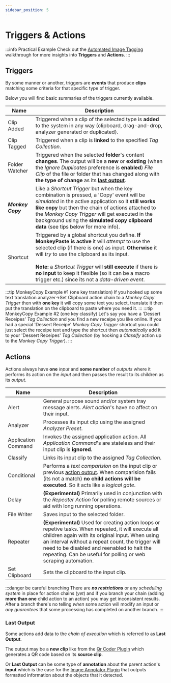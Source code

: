 ```yaml
---
sidebar_position: 5
---
```

# Triggers & Actions

:::info Practical Example
Check out the [Automated Image Tagging](../tips/automated-image-tagging.md) walkthrough for more insights into **Triggers** and **Actions**.
:::

## Triggers
By some manner or another, triggers are **events** that produce **clips** matching some criteria for that specific type of trigger.

Below you will find basic summaries of the triggers currently available.

|Name|Description|
|---|---|
|Clip Added|Triggered when a clip of the selected type is **added** to the system in any way (clipboard, drag-and-drop, analyzer generated or duplicated).|
|Clip Tagged|Triggered when a clip is **linked** to the specified *Tag Collection*.|
|Folder Watcher|Triggered when the selected **folder**'s content **changes**. The output will be a **new** or **existing** (when the *Ignore Duplicates* preference is **enabled**) *File Clip* of the file or folder that has changed along with **the type of change** as its **[last output](#last-output)**.|
|***Monkey Copy***|Like a *Shortcut Trigger* but when the key combination is pressed, a 'Copy' event will be *simulated* in the active application so it **still works like copy** but then the chain of actions attached to the *Monkey Copy Trigger* will get executed in the background using the **simulated copy clipboard data** (see tips below for more info).|
|Shortcut|Triggered by a global shortcut you define. **If MonkeyPaste is active** it will *attempt* to use the selected clip (if there is one) as input. **Otherwise** it will *try* to use the clipboard as its input. <br/><br/>**Note:** a *Shortcut Trigger* will **still execute** if there is **no input** to keep it flexible (so it can be a macro trigger etc.) since its not a *data-driven event*.  |

:::tip MonkeyCopy Example #1 (one key translation)
If you hooked up some text translation analyzer->Set Clipboard action chain to a *Monkey Copy Trigger* then with **one key** it will copy some text you select, translate it then put the translation on the clipboard to paste where you need it.
:::
:::tip MonkeyCopy Example #2 (one key classify)
Let's say you have a 'Dessert Receipes' *Tag Collection* and you find a new receipe you like online. If you had a special 'Dessert Receipe' *Monkey Copy Trigger* shortcut you could just select the receipe text and type the shortcut then *automatically* add it to your 'Dessert Receipes' *Tag Collection* (by hooking a *Classify* action up to the *Monkey Copy Trigger*).
:::

## Actions
Actions always have **one** *input* and **some number** of *outputs* where it performs its action on the *input* and then passes the result to its children as its *output*.


|Name|Description|
|---|---|
|Alert| General purpose sound and/or system tray message alerts. *Alert action*'s have no affect on their input.|
|Analyzer|Processes its input clip using the assigned *Analyzer Preset*. |
|Application Command|Invokes the assigned application action. All *Application Command*'s are stateless and their input clip is **ignored**. |
|Classify|Links its input clip to the assigned *Tag Collection*.|
|Conditional|Performs a *text comparision* on the input clip or previous [action output](#last-output). When comparision fails (its not a match) **no child actions will be executed**. So it acts like a *logical gate*.|
|Delay|**(Experimental)** Primarily used in conjunction with the *Repeater Action* for polling remote sources or aid with long running operations.|
|File Writer|Saves input to the selected folder.|
|Repeater|**(Experimental)** Used for creating action loops or repetive tasks. When repeated, it will execute all children again with its original input. When using an interval without a repeat count, the trigger will need to be disabled and reenabled to halt the repeating. Can be useful for polling or web scraping automation.|
|Set Clipboard|Sets the clipboard to the input clip.|

:::danger be careful branching
There are ***no restrictions*** or any *scheduling system* in place for action chains (*yet*) and if you branch your chain (adding **more than one** child action to an action) you may get inconsistent results. After a branch there's no telling *when* some action will modify an input or *any guarentees* that some processing has completed on another branch. 
:::

### Last Output
Some actions add data to the *chain of execution* which is referred to as **Last Output**. 

The output may be a **new clip** like from the [Qr Coder Plugin](https://github.com/monkeypaste/QrCoder) which generates a QR code based on its **source clip**. 

Or **Last Output** can be some type of **annotation** about the parent action's **input** which is the case for the [Image Annotator Plugin](https://www.github.com/monkeypaste/ImageAnnotator) that outputs formatted information about the objects that it detected.

